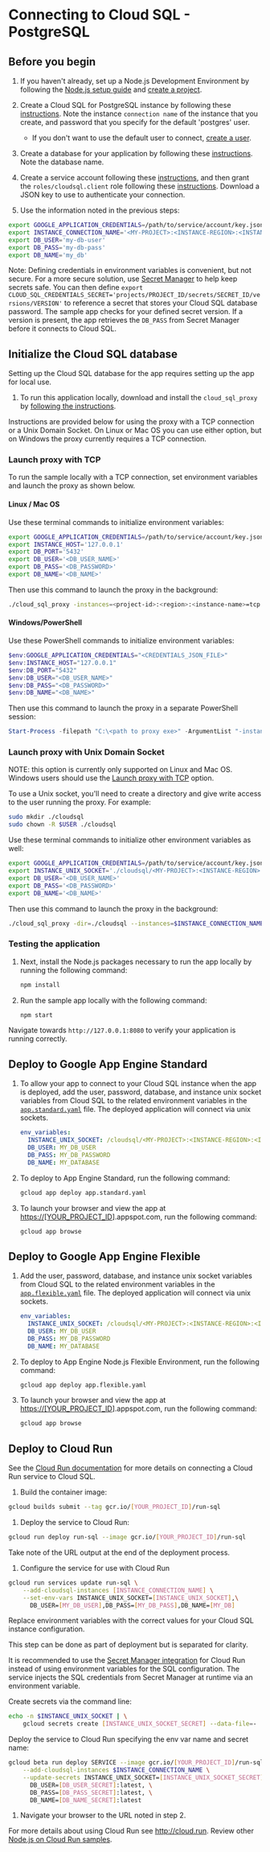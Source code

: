 # Connecting to Cloud SQL - PostgreSQL

## Before you begin

1. If you haven't already, set up a Node.js Development Environment by following the [Node.js setup guide](https://cloud.google.com/nodejs/docs/setup)  and
[create a project](https://cloud.google.com/resource-manager/docs/creating-managing-projects#creating_a_project).

1. Create a Cloud SQL for PostgreSQL instance by following these
[instructions](https://cloud.google.com/sql/docs/postgres/create-instance). Note the instance `connection name` of the instance that you create,
and password that you specify for the default 'postgres' user.

    * If you don't want to use the default user to connect, [create a user](https://cloud.google.com/sql/docs/postgres/create-manage-users#creating).

1. Create a database for your application by following these [instructions](https://cloud.google.com/sql/docs/postgres/create-manage-databases). Note the database name.

1. Create a service account following these [instructions](https://cloud.google.com/iam/docs/creating-managing-service-accounts#creating), and then grant the `roles/cloudsql.client` role following these [instructions](https://cloud.google.com/iam/docs/granting-changing-revoking-access#grant-single-role). Download a JSON key to use to authenticate your connection.

1. Use the information noted in the previous steps:

```bash
export GOOGLE_APPLICATION_CREDENTIALS=/path/to/service/account/key.json
export INSTANCE_CONNECTION_NAME='<MY-PROJECT>:<INSTANCE-REGION>:<INSTANCE-NAME>'
export DB_USER='my-db-user'
export DB_PASS='my-db-pass'
export DB_NAME='my_db'
```

Note: Defining credentials in environment variables is convenient, but not secure. For a more secure solution, use
[Secret Manager](https://cloud.google.com/secret-manager/) to help keep secrets safe. You can then define
`export CLOUD_SQL_CREDENTIALS_SECRET='projects/PROJECT_ID/secrets/SECRET_ID/versions/VERSION'` to reference a secret
that stores your Cloud SQL database password. The sample app checks for your defined secret version. If a version is
present, the app retrieves the `DB_PASS` from Secret Manager before it connects to Cloud SQL.

## Initialize the Cloud SQL database

Setting up the Cloud SQL database for the app requires setting up the app for local use.

1. To run this application locally, download and install the `cloud_sql_proxy` by
[following the instructions](https://cloud.google.com/sql/docs/postgres/sql-proxy#install).

Instructions are provided below for using the proxy with a TCP connection or a Unix Domain Socket.
On Linux or Mac OS you can use either option, but on Windows the proxy currently requires a TCP
connection.

### Launch proxy with TCP

To run the sample locally with a TCP connection, set environment variables and launch the proxy as
shown below.

#### Linux / Mac OS

Use these terminal commands to initialize environment variables:

```bash
export GOOGLE_APPLICATION_CREDENTIALS=/path/to/service/account/key.json
export INSTANCE_HOST='127.0.0.1'
export DB_PORT='5432'
export DB_USER='<DB_USER_NAME>'
export DB_PASS='<DB_PASSWORD>'
export DB_NAME='<DB_NAME>'
```

Then use this command to launch the proxy in the background:

```bash
./cloud_sql_proxy -instances=<project-id>:<region>:<instance-name>=tcp:5432 -credential_file=$GOOGLE_APPLICATION_CREDENTIALS &
```

#### Windows/PowerShell

Use these PowerShell commands to initialize environment variables:

```powershell
$env:GOOGLE_APPLICATION_CREDENTIALS="<CREDENTIALS_JSON_FILE>"
$env:INSTANCE_HOST="127.0.0.1"
$env:DB_PORT="5432"
$env:DB_USER="<DB_USER_NAME>"
$env:DB_PASS="<DB_PASSWORD>"
$env:DB_NAME="<DB_NAME>"
```

Then use this command to launch the proxy in a separate PowerShell session:

```powershell
Start-Process -filepath "C:\<path to proxy exe>" -ArgumentList "-instances=<project-id>:<region>:<instance-name>=tcp:5432 -credential_file=<CREDENTIALS_JSON_FILE>"
```

### Launch proxy with Unix Domain Socket

NOTE: this option is currently only supported on Linux and Mac OS. Windows users should use the
[Launch proxy with TCP](#launch-proxy-with-tcp) option.

To use a Unix socket, you'll need to create a directory and give write access to the user running
the proxy. For example:

```bash
sudo mkdir ./cloudsql
sudo chown -R $USER ./cloudsql
```

Use these terminal commands to initialize other environment variables as well:

```bash
export GOOGLE_APPLICATION_CREDENTIALS=/path/to/service/account/key.json
export INSTANCE_UNIX_SOCKET='./cloudsql/<MY-PROJECT>:<INSTANCE-REGION>:<INSTANCE-NAME>'
export DB_USER='<DB_USER_NAME>'
export DB_PASS='<DB_PASSWORD>'
export DB_NAME='<DB_NAME>'
```

Then use this command to launch the proxy in the background:

```bash
./cloud_sql_proxy -dir=./cloudsql --instances=$INSTANCE_CONNECTION_NAME --credential_file=$GOOGLE_APPLICATION_CREDENTIALS &
```

### Testing the application

1. Next, install the Node.js packages necessary to run the app locally by running the following command:

    ```sh
    npm install
    ```

2. Run the sample app locally with the following command:

    ```sh
    npm start
    ```

Navigate towards `http://127.0.0.1:8080` to verify your application is running correctly.

## Deploy to Google App Engine Standard

1. To allow your app to connect to your Cloud SQL instance when the app is deployed, add the user, password, database, and instance unix socket variables from Cloud SQL to the related environment variables in the [`app.standard.yaml`](app.standard.yaml) file. The deployed application will connect via unix sockets.

    ```yaml
    env_variables:
      INSTANCE_UNIX_SOCKET: /cloudsql/<MY-PROJECT>:<INSTANCE-REGION>:<INSTANCE-NAME>
      DB_USER: MY_DB_USER
      DB_PASS: MY_DB_PASSWORD
      DB_NAME: MY_DATABASE
    ```

2. To deploy to App Engine Standard, run the following command:

    ```sh
    gcloud app deploy app.standard.yaml
    ```

3. To launch your browser and view the app at <https://[YOUR_PROJECT_ID>].appspot.com, run the following command:

    ```sh
    gcloud app browse
    ```

## Deploy to Google App Engine Flexible

1. Add the user, password, database, and instance unix socket variables from Cloud SQL
to the related environment variables in the [`app.flexible.yaml`](app.flexible.yaml) file.
The deployed application will connect via unix sockets.

    ```yaml
    env_variables:
      INSTANCE_UNIX_SOCKET: /cloudsql/<MY-PROJECT>:<INSTANCE-REGION>:<INSTANCE-NAME>
      DB_USER: MY_DB_USER
      DB_PASS: MY_DB_PASSWORD
      DB_NAME: MY_DATABASE
    ```

2. To deploy to App Engine Node.js Flexible Environment, run the following command:

    ```sh
    gcloud app deploy app.flexible.yaml
    ```

3. To launch your browser and view the app at <https://[YOUR_PROJECT_ID>].appspot.com, run the following command:

    ```sh
    gcloud app browse
    ```

## Deploy to Cloud Run

See the [Cloud Run documentation](https://cloud.google.com/sql/docs/postgres/connect-run)
for more details on connecting a Cloud Run service to Cloud SQL.

1. Build the container image:

```sh
gcloud builds submit --tag gcr.io/[YOUR_PROJECT_ID]/run-sql
```

1. Deploy the service to Cloud Run:

```sh
gcloud run deploy run-sql --image gcr.io/[YOUR_PROJECT_ID]/run-sql
```

Take note of the URL output at the end of the deployment process.

1. Configure the service for use with Cloud Run

```sh
gcloud run services update run-sql \
    --add-cloudsql-instances [INSTANCE_CONNECTION_NAME] \
    --set-env-vars INSTANCE_UNIX_SOCKET=[INSTANCE_UNIX_SOCKET],\
      DB_USER=[MY_DB_USER],DB_PASS=[MY_DB_PASS],DB_NAME=[MY_DB]
```

Replace environment variables with the correct values for your Cloud SQL
instance configuration.

This step can be done as part of deployment but is separated for clarity.

It is recommended to use the [Secret Manager integration](https://cloud.google.com/run/docs/configuring/secrets) for Cloud Run instead
of using environment variables for the SQL configuration. The service injects the SQL credentials from
Secret Manager at runtime via an environment variable.

Create secrets via the command line:

```sh
echo -n $INSTANCE_UNIX_SOCKET | \
    gcloud secrets create [INSTANCE_UNIX_SOCKET_SECRET] --data-file=-
```

Deploy the service to Cloud Run specifying the env var name and secret name:

```sh
gcloud beta run deploy SERVICE --image gcr.io/[YOUR_PROJECT_ID]/run-sql \
    --add-cloudsql-instances $INSTANCE_CONNECTION_NAME \
    --update-secrets INSTANCE_UNIX_SOCKET=[INSTANCE_UNIX_SOCKET_SECRET]:latest,\
      DB_USER=[DB_USER_SECRET]:latest, \
      DB_PASS=[DB_PASS_SECRET]:latest, \
      DB_NAME=[DB_NAME_SECRET]:latest
```

1. Navigate your browser to the URL noted in step 2.

For more details about using Cloud Run see <http://cloud.run>.
Review other [Node.js on Cloud Run samples](../../../run/).
